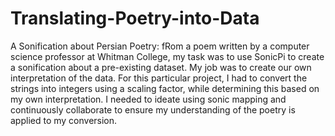 # Translating-Poetry-into-Data
A Sonification about Persian Poetry: fRom a poem written by a computer science professor at Whitman College, my task was to use SonicPi to create a sonification about a pre-existing dataset. My job was to create our own interpretation of the data. For this particular project, I had to convert the strings into integers using a scaling factor, while determining this based on my own interpretation. I needed to ideate using sonic mapping and continuously collaborate to ensure my understanding of the poetry is applied to my conversion.

